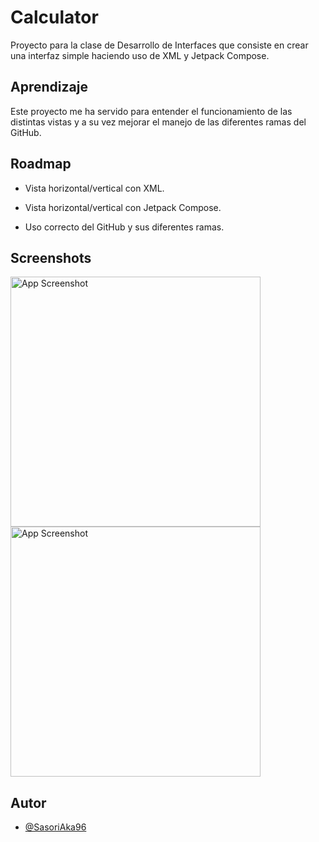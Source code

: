 
# Calculator

Proyecto para la clase de Desarrollo de Interfaces que consiste en crear una interfaz simple haciendo uso de XML y Jetpack Compose.


## Aprendizaje

Este proyecto me ha servido para entender el funcionamiento de las distintas vistas y a su vez mejorar el manejo de las diferentes ramas del GitHub.


## Roadmap

- Vista horizontal/vertical con XML.

- Vista horizontal/vertical con Jetpack Compose.

- Uso correcto del GitHub y sus diferentes ramas.


## Screenshots

<img src="https://snipboard.io/2ZnYeL.jpg" alt="App Screenshot" width="400">
<img src="https://snipboard.io/teRbyp.jpg" alt="App Screenshot" width="400">


## Autor

- [@SasoriAka96](https://github.com/SasoriAka96)
